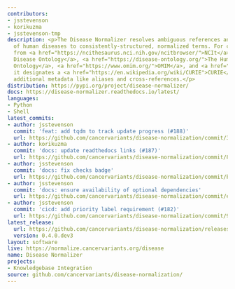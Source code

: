 ```yaml
---
contributors:
- jsstevenson
- korikuzma
- jsstevenson-tmp
description: <p>The Disease Normalizer resolves ambiguous references and descriptions
  of human diseases to consistently-structured, normalized terms. For concepts extracted
  from <a href="https://ncithesaurus.nci.nih.gov/ncitbrowser/">NCIt</a>, <a href="https://mondo.monarchinitiative.org/">Mondo
  Disease Ontology</a>, <a href="https://disease-ontology.org/">The Human Disease
  Ontology</a>, <a href="https://www.omim.org/">OMIM</a>, and <a href="https://oncotree.info/#/home">OncoTree</a>,
  it designates a <a href="https://en.wikipedia.org/wiki/CURIE">CURIE</a>, and provides
  additional metadata like aliases and cross-references.</p>
distribution: https://pypi.org/project/disease-normalizer/
docs: https://disease-normalizer.readthedocs.io/latest/
languages:
- Python
- Shell
latest_commits:
- author: jsstevenson
  commit: 'feat: add tqdm to track update progress (#188)'
  url: https://github.com/cancervariants/disease-normalization/commit/37518d2f79592d94366981fb2f8dc92f37874cf1
- author: korikuzma
  commit: 'docs: update readthedocs links (#187)'
  url: https://github.com/cancervariants/disease-normalization/commit/8d2116e7bd2ee0ff17de46146131bcfdcd3fe3ae
- author: jsstevenson
  commit: 'docs: fix checks badge'
  url: https://github.com/cancervariants/disease-normalization/commit/b2a9cb6e6fd823051981883c69190b7b81ee9e0a
- author: jsstevenson
  commit: 'docs: ensure availability of optional dependencies'
  url: https://github.com/cancervariants/disease-normalization/commit/e207a84a99e2ca5da0e633d62df982434cffa56a
- author: jsstevenson
  commit: 'cicd: add priority label requirement (#182)'
  url: https://github.com/cancervariants/disease-normalization/commit/9f5b774e95c0ef740f5a0c7cde9fb952f8546bbe
latest_release:
  url: https://github.com/cancervariants/disease-normalization/releases/tag/0.4.0.dev3
  version: 0.4.0.dev3
layout: software
live: https://normalize.cancervariants.org/disease
name: Disease Normalizer
projects:
- Knowledgebase Integration
source: github.com/cancervariants/disease-normalization/
---
```


